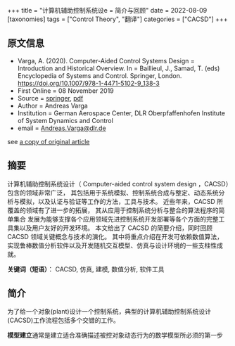 +++
title = "计算机辅助控制系统设e = 简介与回顾"
date = 2022-08-09
[taxonomies]
tags = ["Control Theory", "翻译"]
categories = ["CACSD"]
+++

## 原文信息

- Varga, A. (2020). Computer-Aided Control Systems Design = Introduction and Historical Overview. In = Baillieul, J., Samad, T. (eds) Encyclopedia of Systems and Control. Springer, London. https://doi.org/10.1007/978-1-4471-5102-9_138-3
- First Online = 08 November 2019
- Source = [springer](https://link.springer.com/referenceworkentry/10.1007/978-1-4471-5102-9_138-3), [pdf](https://core.ac.uk/download/pdf/31011908.pdf)
- Author = Andreas Varga
- Institution = German Aerospace Center, DLR Oberpfaffenhofen Institute of System Dynamics and Control
- email = Andreas.Varga@dlr.de

see [a copy of original article](/control/control-system-cad/)

## 摘要

计算机辅助控制系统设计（ Computer-aided control system design ，CACSD）包含的领域非常广泛，
其包括用于系统模拟、控制系统合成与整定、动态系统分析与模拟，以及认证与验证等工作的方法，工具与技术。
近些年来，CACSD 所覆盖的领域有了进一步的拓展，
其从应用于控制系统分析与整合的算法程序的简单集合
发展为能够支撑各个应用领域先进控制系统开发部署等各个方面的完整工具集以及用户友好的开发环境。
本文给出了 CACSD 的简要介绍，同时回顾 CACSD 领域关键概念与技术的演化。
其中将重点介绍在开发可依赖数值算法，实现鲁棒数值分析软件以及开发随机交互模型、仿真与设计环境的一些支柱性成就。

**关键词（短语）**：
CACSD,
仿真,
建模,
数值分析,
软件工具

## 简介

为了给一个对象(plant)设计一个控制系统，典型的计算机辅助控制系统设计(CACSD)工作流程包括多个交错的工作。

**模型建立**通常是建立适合准确描述被控对象动态行为的数学模型所必须的第一步
